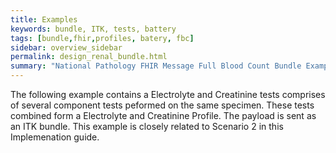 ```yaml
---
title: Examples
keywords: bundle, ITK, tests, battery
tags: [bundle,fhir,profiles, batery, fbc]
sidebar: overview_sidebar
permalink: design_renal_bundle.html
summary: "National Pathology FHIR Message Full Blood Count Bundle Example"
---
```


The following example contains a Electrolyte and Creatinine tests comprises of several component tests peformed on the same specimen. These tests combined form a Electrolyte and Creatinine Profile. The payload is sent as an ITK bundle. This example is closely related to Scenario 2 in this Implemenation guide.

<script src="https://gist.github.com/IOPS-DEV/47f27c71bec859182cde2f9368deda77.js"></script>